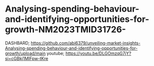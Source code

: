 # Analysing-spending-behaviour-and-identifying-opportunities-for-growth-NM2023TMID31726-
DASHBARD;
https://github.com/abi6379/unveiling-market-insights-Analysing-spending-behaviour-and-identifying-opportunities-for-growth/upload/main
youtube;
https://youtu.be/DLGOmzqG7jY?si=cGBkj1MlFpw-tKre
